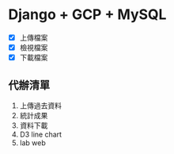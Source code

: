 # Django + GCP + MySQL

- [x] 上傳檔案
- [x] 檢視檔案
- [x] 下載檔案

## 代辦清單

1. 上傳過去資料
2. 統計成果
3. 資料下載
4. D3 line chart
5. lab web